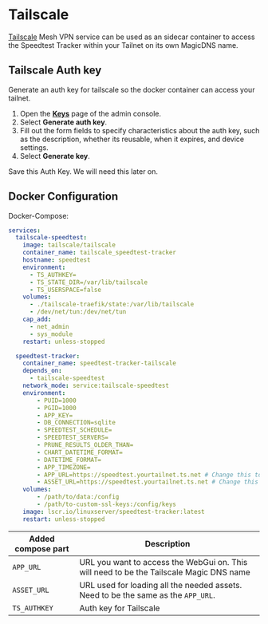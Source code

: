 # Tailscale

[Tailscale](https://tailscale.com) Mesh VPN service can be used as an sidecar container to access the Speedtest Tracker within your Tailnet on its own MagicDNS name.

## Tailscale Auth key

Generate an auth key for tailscale so the docker container can access your tailnet.

1. Open the [**Keys**](https://login.tailscale.com/admin/settings/keys) page of the admin console.
2. Select **Generate auth key**.
3. Fill out the form fields to specify characteristics about the auth key, such as the description, whether its reusable, when it expires, and device settings.
4. Select **Generate key**.

Save this Auth Key. We will need this later on.

## Docker Configuration

Docker-Compose:

```yaml
services:
  tailscale-speedtest:
    image: tailscale/tailscale
    container_name: tailscale_speedtest-tracker
    hostname: speedtest
    environment:
      - TS_AUTHKEY=
      - TS_STATE_DIR=/var/lib/tailscale
      - TS_USERSPACE=false
    volumes:
      - ./tailscale-traefik/state:/var/lib/tailscale
      - /dev/net/tun:/dev/net/tun
    cap_add:
      - net_admin
      - sys_module
    restart: unless-stopped

  speedtest-tracker:
    container_name: speedtest-tracker-tailscale
    depends_on:
      - tailscale-speedtest
    network_mode: service:tailscale-speedtest
    environment:
        - PUID=1000
        - PGID=1000
        - APP_KEY=
        - DB_CONNECTION=sqlite
        - SPEEDTEST_SCHEDULE=
        - SPEEDTEST_SERVERS=
        - PRUNE_RESULTS_OLDER_THAN=
        - CHART_DATETIME_FORMAT= 
        - DATETIME_FORMAT=
        - APP_TIMEZONE=
        - APP_URL=https://speedtest.yourtailnet.ts.net # Change this to your MagicDNS name
        - ASSET_URL=https://speedtest.yourtailnet.ts.net # Change this to your MagicDNS name
    volumes:
        - /path/to/data:/config
        - /path/to-custom-ssl-keys:/config/keys
    image: lscr.io/linuxserver/speedtest-tracker:latest
    restart: unless-stopped
```

| Added compose part | Description                                                                             |
| ------------------ | --------------------------------------------------------------------------------------- |
| `APP_URL`          | URL you want to access the WebGui on. This will need to be the Tailscale Magic DNS name |
| `ASSET_URL`        | URL used for loading all the needed assets. Need to be the same as the `APP_URL`.       |
| `TS_AUTHKEY`       | Auth key for Tailscale                                                                  |
